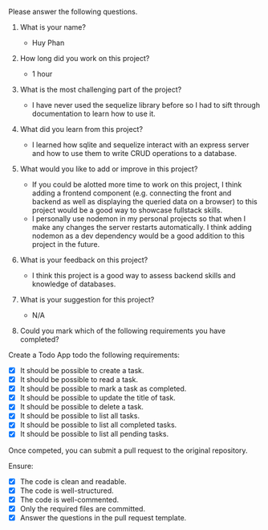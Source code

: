 Please answer the following questions.

1. What is your name?
   - Huy Phan 


2. How long did you work on this project?
   - 1 hour


3. What is the most challenging part of the project?
   - I have never used the sequelize library before so I had to sift through documentation to learn how to use it.


4. What did you learn from this project?
   - I learned how sqlite and sequelize interact with an express server and how to use them to write CRUD operations to a database.


5. What would you like to add or improve in this project?
   - If you could be alotted more time to work on this project, I think adding a frontend component (e.g. connecting the front and backend as well as displaying the queried data on a browser) to this project would be a good way to showcase fullstack skills. 
   - I personally use nodemon in my personal projects so that when I make any changes the server restarts automatically. I think adding nodemon as a dev dependency would be a good addition to this project in the future.


6. What is your feedback on this project?
   - I think this project is a good way to assess backend skills and knowledge of databases. 


7. What is your suggestion for this project?
   - N/A


8. Could you mark which of the following requirements you have completed?

Create a Todo App todo the following requirements:

- [x] It should be possible to create a task.
- [x] It should be possible to read a task.
- [x] It should be possible to mark a task as completed.
- [x] It should be possible to update the title of task.
- [x] It should be possible to delete a task.
- [x] It should be possible to list all tasks.
- [x] It should be possible to list all completed tasks.
- [x] It should be possible to list all pending tasks.

Once competed, you can submit a pull request to the original repository.

Ensure:

- [x] The code is clean and readable.
- [x] The code is well-structured.
- [x] The code is well-commented.
- [x] Only the required files are committed.
- [x] Answer the questions in the pull request template.